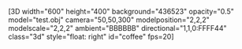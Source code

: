 

[3D width="600" height="400" background="436523" opacity="0.5" model="test.obj" camera="50,50,300" modelposition="2,2,2" modelscale="2,2,2" ambient="BBBBBB" directional="1,1,0:FFFF44" class="3d" style="float: right" id="coffee" fps=20]